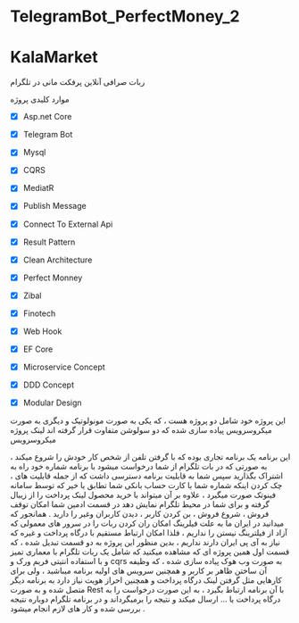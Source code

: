 # TelegramBot_PerfectMoney_2
# KalaMarket
ربات صرافی آنلاین پرفکت مانی در تلگرام 

موارد کلیدی پروژه
- [x] Asp.net Core
- [x] Telegram Bot
- [x] Mysql
- [x] CQRS
- [x] MediatR
- [x] Publish Message
- [x] Connect To External Api
- [x] Result Pattern
- [x] Clean Architecture
- [x] Perfect Monney
- [x] Zibal
- [x] Finotech
- [x] Web Hook
- [x] EF Core
- [x] Microservice Concept
- [x] DDD Concept
- [x] Modular Design


این پروژه خود شامل دو پروژه هست ، که یکی به صورت مونولوتیک و دیگری به صورت میکروسرویس پیاده سازی شده که دو سولوشن متفاوت قرار گرفته اند
لینک پروژه میکروسرویس 


این برنامه یک برنامه تجاری بوده که با گرفتن تلفن از شخص کار خودش را شروع میکند ، به صورتی که در بات تلگرام از شما درخواست میشود با برنامه شماره خود راه به اشتراک بگذارید سپس شما به قابلیت برنامه دسترسی داشت 
که از جمله قابلیت های ، چک کردن اینکه شماره شما با کارت حساب بانکی شما تطابق یا خیر که توسط سامانه فینوتک صورت میگیرد ، علاوه بر آن میتواند با خرید محصول لینک پرداخت را از زیبال گرفته و برای شما در محیط تلگرام نمایش دهد
در قسمت ادمین شما امکان توقف فروش ، شروع فروش ، بن کردن کاربر ، دیدن کاربران وغیر را دارید . 
همانجور که میدانید در ایران ما به علت فیلرینگ امکان ران کردن ربات را در سرور های معمولی که آزاد از فیلترینگ نیستن را نداریم ، فلذا امکان ارتباط مستقیم با درگاه پرداخت و غیره که نیاز به آی پی ایران دارند نداریم ، بدین منظور این پروژه به دو قسمت تبدیل شده ، که قسمت اول همین پروژه ای که مشاهده میکنید که شامل یک ربات تلگرام با معماری تمیز و با استفاده انتیتی فریم ورک و cqrs  به صورت وب هوک پیاده سازی شده ، که وظیفه آن ساختن ظاهر بر کاربر و همچنین سرویس های اولیه برنامه میباشید ، ولی برای کارهایی مثل گرفتن لینک درگاه پرداخت و همچنین احراز هویت نیاز دارد به برنامه دیگر متصل شده و به صورت Rest با آن برنامه ارتباط بگیرد ، به این صورت درخواست را به درگاه پرداخت یا ... ارسال میکند و نتیجه را برمیگرداند و در برنامه تلگرام دوباره نتیجه بررسی شده و کار های لازم انجام میشود .








